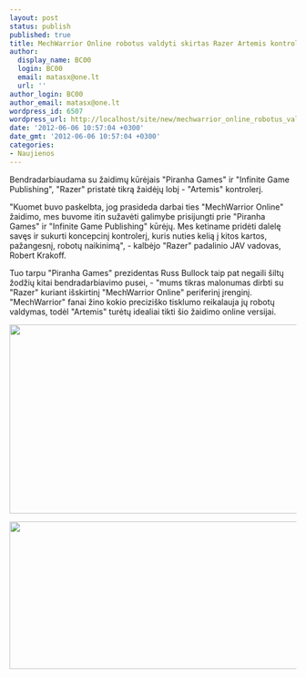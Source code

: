 ```yaml
---
layout: post
status: publish
published: true
title: MechWarrior Online robotus valdyti skirtas Razer Artemis kontroleris
author:
  display_name: BC00
  login: BC00
  email: matasx@one.lt
  url: ''
author_login: BC00
author_email: matasx@one.lt
wordpress_id: 6507
wordpress_url: http://localhost/site/new/mechwarrior_online_robotus_valdyti_skirtas_razer_artemis_kontroleris/
date: '2012-06-06 10:57:04 +0300'
date_gmt: '2012-06-06 10:57:04 +0300'
categories:
- Naujienos
---
```

<p>
	Bendradarbiaudama su žaidimų kūrėjais &quot;Piranha Games&quot; ir &quot;Infinite Game Publishing&quot;, &quot;Razer&quot; pristatė tikrą žaidėjų lobį - &quot;Artemis&quot; kontrolerį.</p>
<p>
	&quot;Kuomet buvo paskelbta, jog prasideda darbai ties &quot;MechWarrior Online&quot; žaidimo, mes buvome itin sužavėti galimybe prisijungti prie &quot;Piranha Games&quot; ir &quot;Infinite Game Publishing&quot; kūrėjų. Mes ketiname pridėti dalelę savęs ir sukurti koncepcinį kontrolerį, kuris nuties kelią į kitos kartos, pažangesnį, robotų naikinimą&quot;, - kalbėjo &quot;Razer&quot; padalinio JAV vadovas, Robert Krakoff.</p>
<p>
	Tuo tarpu &quot;Piranha Games&quot; prezidentas Russ Bullock taip pat negaili &scaron;iltų žodžių kitai bendradarbiavimo pusei, - &quot;mums tikras malonumas dirbti su &quot;Razer&quot; kuriant i&scaron;skirtinį &quot;MechWarrior Online&quot; periferinį įrenginį. &quot;MechWarrior&quot; fanai žino kokio precizi&scaron;ko tisklumo reikalauja jų robotų valdymas, todėl &quot;Artemis&quot; turėtų idealiai tikti &scaron;io žaidimo online versijai.</p>
<p>
	<img alt="" src="http://technews.lt/userfiles/razer_artemis_01.jpg" style="width: 520px; height: 332px;" /></p>
<p>
	<img alt="" src="http://technews.lt/userfiles/razer_artemis_02.jpg" style="width: 520px; height: 259px;" /></p>
